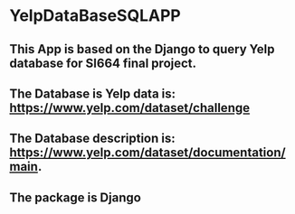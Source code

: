 # YelpDataBaseSQLAPP
## This App is based on the Django to query Yelp database for SI664 final project.
## The Database is Yelp data is: https://www.yelp.com/dataset/challenge
## The Database description is: https://www.yelp.com/dataset/documentation/main.
## The package is Django
